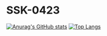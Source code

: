 # SSK-0423
[![Anurag's GitHub stats](https://github-readme-stats.vercel.app/api?username=SSK-0423)](https://github.com/anuraghazra/github-readme-stats)
[![Top Langs](https://github-readme-stats.vercel.app/api/top-langs/?username=SSK-0423)](https://github.com/anuraghazra/github-readme-stats)

